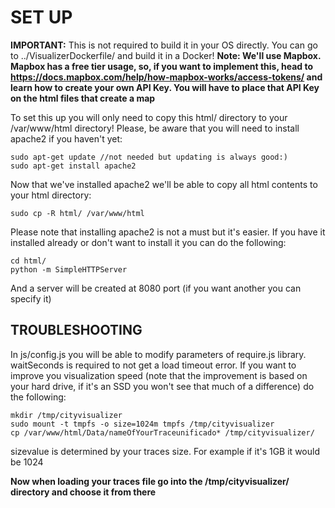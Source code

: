 # SET UP 

__IMPORTANT:__ This is not required to build it in your OS directly. You can go to ../VisualizerDockerfile/ and build it in a Docker!
__Note: We'll use Mapbox. Mapbox has a free tier usage, so, if you want to implement this, head to https://docs.mapbox.com/help/how-mapbox-works/access-tokens/ and learn how to create your own API Key. You will have to place that API Key on the html files that create a map__

To set this up you will only need to copy this html/ directory to your /var/www/html directory! Please, be aware that you will need to install apache2 if you haven't yet:

```
sudo apt-get update //not needed but updating is always good:)
sudo apt-get install apache2
```

Now that we've installed apache2 we'll be able to copy all html contents to your html directory:

```
sudo cp -R html/ /var/www/html
```

Please note that installing apache2 is not a must but it's easier. If you have it installed already or don't want to install it you can do the following:

```
cd html/
python -m SimpleHTTPServer
```

And a server will be created at 8080 port (if you want another you can specify it)


## TROUBLESHOOTING

In js/config.js you will be able to modify parameters of require.js library. waitSeconds is required to not get a load timeout error.
If you want to improve you visualization speed (note that the improvement is based on your hard drive, if it's an SSD you won't see that much of a difference) do the following:
```
mkdir /tmp/cityvisualizer
sudo mount -t tmpfs -o size=1024m tmpfs /tmp/cityvisualizer
cp /var/www/html/Data/nameOfYourTraceunificado* /tmp/cityvisualizer/
```
sizevalue is determined by your traces size. For example if it's 1GB it would be 1024

__Now when loading your traces file go into the /tmp/cityvisualizer/ directory and choose it from there__

